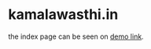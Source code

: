 # kamalawasthi.in
the index page can be seen on [demo link](http://htmlpreview.github.io/?https://github.com/KamalAwasthi/Website/blob/master/index.html).
